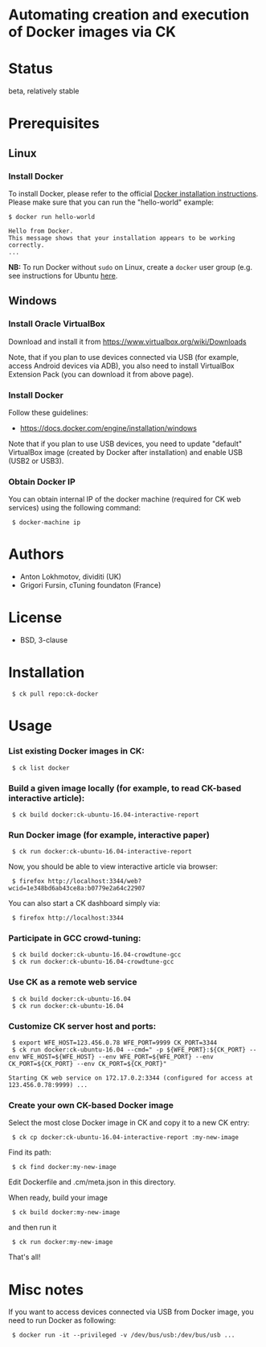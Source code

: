 Automating creation and execution of Docker images via CK
=========================================================

Status
======
beta, relatively stable

Prerequisites
=============

## Linux
### Install Docker

To install Docker, please refer to the official 
[Docker installation instructions](https://docs.docker.com/engine/installation/). 
Please make sure that you can run the "hello-world" example:
```
$ docker run hello-world

Hello from Docker.
This message shows that your installation appears to be working correctly.
...
```
**NB:** To run Docker without `sudo` on Linux, create a `docker` user group 
(e.g. see instructions for Ubuntu [here](https://docs.docker.com/engine/installation/linux/ubuntulinux/#create-a-docker-group).

## Windows

### Install Oracle VirtualBox

Download and install it from https://www.virtualbox.org/wiki/Downloads

Note, that if you plan to use devices connected via USB
(for example, access Android devices via ADB), you also need 
to install VirtualBox Extension Pack (you can download it from above page).

### Install Docker

Follow these guidelines:
* https://docs.docker.com/engine/installation/windows

Note that if you plan to use USB devices, you need
to update "default" VirtualBox image (created by Docker
after installation) and enable USB (USB2 or USB3).

### Obtain Docker IP
You can obtain internal IP of the docker machine
(required for CK web services) using the following command:
```
 $ docker-machine ip
```

Authors
=======

* Anton Lokhmotov, dividiti (UK)
* Grigori Fursin, cTuning foundaton (France)

License
=======
* BSD, 3-clause

Installation
============
```
 $ ck pull repo:ck-docker
```

Usage
=====

### List existing Docker images in CK:

```
 $ ck list docker
```

### Build a given image locally (for example, to read CK-based interactive article):

```
 $ ck build docker:ck-ubuntu-16.04-interactive-report
```

### Run Docker image (for example, interactive paper)

```
 $ ck run docker:ck-ubuntu-16.04-interactive-report
```

Now, you should be able to view interactive article via browser:

```
 $ firefox http://localhost:3344/web?wcid=1e348bd6ab43ce8a:b0779e2a64c22907
```

You can also start a CK dashboard simply via:
```
 $ firefox http://localhost:3344
```

### Participate in GCC crowd-tuning:

```
 $ ck build docker:ck-ubuntu-16.04-crowdtune-gcc
 $ ck run docker:ck-ubuntu-16.04-crowdtune-gcc
```

### Use CK as a remote web service

```
 $ ck build docker:ck-ubuntu-16.04
 $ ck run docker:ck-ubuntu-16.04
```

### Customize CK server host and ports:

```
 $ export WFE_HOST=123.456.0.78 WFE_PORT=9999 CK_PORT=3344
 $ ck run docker:ck-ubuntu-16.04 --cmd=" -p ${WFE_PORT}:${CK_PORT} --env WFE_HOST=${WFE_HOST} --env WFE_PORT=${WFE_PORT} --env CK_PORT=${CK_PORT} --env CK_PORT=${CK_PORT}"

Starting CK web service on 172.17.0.2:3344 (configured for access at 123.456.0.78:9999) ...
```

### Create your own CK-based Docker image

Select the most close Docker image in CK and copy it to a new CK entry:

```
 $ ck cp docker:ck-ubuntu-16.04-interactive-report :my-new-image
```

Find its path:

```
 $ ck find docker:my-new-image
```

Edit Dockerfile and .cm/meta.json in this directory.

When ready, build your image

```
 $ ck build docker:my-new-image
```

and then run it

```
 $ ck run docker:my-new-image
```

That's all!


Misc notes
==========

If you want to access devices connected via USB from Docker image, 
you need to run Docker as following:

```
 $ docker run -it --privileged -v /dev/bus/usb:/dev/bus/usb ...
```
